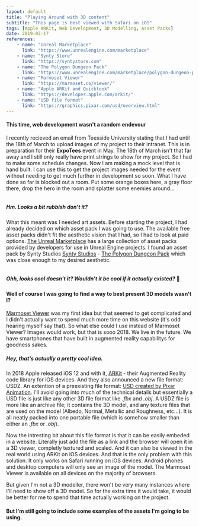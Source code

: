 ```yaml
---
layout: default
title: "Playing Around with 3D content"
subtitle: "This page is best viewed with Safari on iOS"
tags: [Apple ARKit, Web Development, 3D Modelling, Asset Packs]
date: 2019-02-17
references:
    - name: "Unreal Marketplace"
      link: "https://www.unrealengine.com/marketplace"
    - name: "Synty Store"
      link: "https://syntystore.com"
    - name: "The Polygon Dungeon Pack"
      link: "https://www.unrealengine.com/marketplace/polygon-dungeon-pack"
    - name: "Marmoset Viewer"
      link: "https://marmoset.co/viewer/"
    - name: "Apple ARKit and Quicklook"
      link: "https://developer.apple.com/arkit/"
    - name: "USD file format"
      link: "https://graphics.pixar.com/usd/overview.html"
---
```


#### This time, web development wasn't a random endevour

I recently recieved an email from Teesside University stating that I had until the 18th of March to upload images of my project to their intranet. This is in preparation for their **ExpoTees** event in May. The 18th of March isn't that far away and I still only really have print strings to show for my project. So I had to make some schedule changes. Now I am making a mock level that is hand built. I can use this to get the project images needed for the event without needing to get much further in development so soon. What I have done so far is blocked out a room. Put some orange boxes here, a gray floor there, drop the hero in the room and splatter some enemies around...

<img src="/FinalYearProject/images/models/SceneBlockout.jpg" alt="">
<h5>Hm. Looks a bit rubbish don't it?</h5>

What this meant was I needed art assets. Before starting the project, I had already decided on which asset pack I was going to use. The available free asset packs didn't fit the aesthetic vision that I had, so I had to look at paid options. [The Unreal Marketplace](https://www.unrealengine.com/marketplace) has a large collection of asset packs provided by developers for use in Unreal Engine projects. I found an asset pack by Synty Studios [Synty Studios](https://syntystore.com") - [The Polygon Dungeon Pack](https://www.unrealengine.com/marketplace/polygon-dungeon-pack) which was close enough to my desired aesthetic.

<img src="/FinalYearProject/images/models/SceneArted.jpg" alt="">
<h5>Ohh, looks cool doesn't it? Wouldn't it be cool if it actually existed? <span style="font-style: normal;">🤔</span></h5>

#### Well of course I was going to find a way to best present 3D models wasn't I?

[Marmoset Viewer](https://marmoset.co/viewer/) was my first idea but that seemed to get complicated and I didn't actually want to spend much more time on this website (it's odd hearing myself say that). So what else could I use instead of Marmoset Viewer? Images would work, but that is sooo 2018. We live in the future. We have smartphones that have built in augmented reality capabilitys for goodness sakes. 

##### Hey, that's actually a pretty cool idea.

In 2018 Apple released iOS 12 and with it, [ARKit](https://developer.apple.com/arkit/) - their Augmented Reality code library for iOS devices. And they also announced a new file format: USDZ. An extention of a preexisting file format: [USD created by Pixar Animation](https://graphics.pixar.com/usd/overview.html). I'll avoid going into much of the technical details but essentially a USD file is just like any other 3D file format like *.fbx* and *.obj*. A USDZ file is more like an archive file; it contains the 3D model, and any texture files that are used on the model (Albedo, Normal, Metallic and Roughness, etc...). It is all neatly packed into one portable file (which is somehow smaller than either an *.fbx* or *.obj*).

Now the intresting bit about this file format is that it can be easily embeded in a website. Literally just add the file as a link and the browser will open it in a 3D viewer, completly textured and scaled. And it can also be viewed in the real world using ARKit on iOS devices. And that is the only problem with this solution. It only works on Safari running on iOS devices. Android phones and desktop computers will only see an image of the model. The Marmoset Viewer is available on all devices on the majority of browsers. 

But given I'm not a 3D modeller, there won't be very many instances where I'll need to show off a 3D model. So for the extra time it would take, it would be better for me to spend that time actually working on the project.

#### But I'm still going to include some examples of the assets I'm going to be using.
<div class="ar">
<a rel="ar" href="/FinalYearProject/models/scene.usdz">
<img src="/FinalYearProject/images/models/scene.png" alt="">
</a>
</div>